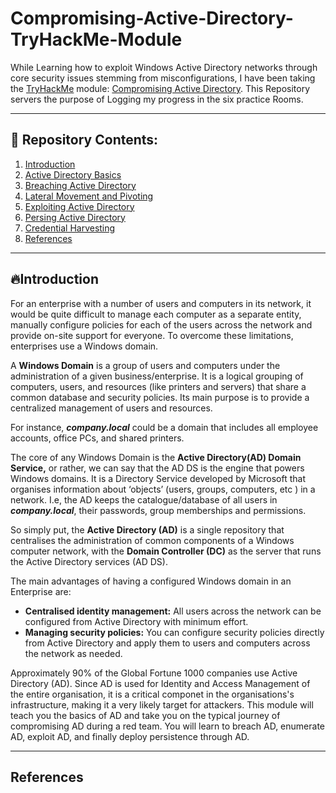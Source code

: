 # Compromising-Active-Directory-TryHackMe-Module
While Learning how to exploit Windows Active Directory networks through core security issues stemming from misconfigurations, I have been taking the [TryHackMe](https://tryhackme.com/) module: [Compromising Active Directory](https://tryhackme.com/module/hacking-active-directory). This Repository servers the purpose of Logging my progress in the six practice Rooms.

---

## 📂 Repository Contents:

  1. [Introduction](#introduction)
  2. [Active Directory Basics]()
  3. [Breaching Active Directory]()
  4. [Lateral Movement and Pivoting]()
  5. [Exploiting Active Directory]()
  6. [Persing Active Directory]()
  7. [Credential Harvesting]()
  8. [References](#-references)

---

## 🔥Introduction

For an enterprise with a number of users and computers in its network, it would be quite difficult to manage each computer as a separate entity, manually configure policies for each of the users across the network and provide on-site support for everyone. To overcome these limitations, enterprises use a Windows domain.

A **Windows Domain** is a group of users and computers under the administration of a given business/enterprise. It is a logical grouping of computers, users, and resources (like printers and servers) that share a common database and security policies. Its main purpose is to provide a centralized management of users and resources.

For instance, ***company.local*** could be a domain that includes all employee accounts, office PCs, and shared printers.

The core of any Windows Domain is the **Active Directory(AD) Domain Service,** or rather, we can say that the AD DS is the engine that powers Windows domains. It is a Directory Service developed by Microsoft that organises information about ‘objects’ (users, groups, computers, etc ) in a network. I.e, the AD keeps the catalogue/database of all users in ***company.local***, their passwords, group memberships and permissions.

So simply put, the **Active Directory (AD)** is a single repository that centralises the administration of common components of a Windows computer network, with the **Domain Controller (DC)** as the server that runs the Active Directory services (AD DS).

The main advantages of having a configured Windows domain in an Enterprise are:

- **Centralised identity management:** All users across the network can be configured from Active Directory with minimum effort.
- **Managing security policies:** You can configure security policies directly from Active Directory and apply them to users and computers across the network as needed.


Approximately 90% of the Global Fortune 1000 companies use Active Directory (AD).  Since AD is used for Identity and Access Management of the entire organisation, it is a critical componet in the organisations's infrastructure, making it a very likely target for attackers. This module will teach you the basics of AD and take you on the typical journey of compromising AD during a red team. You will learn to breach AD, enumerate AD, exploit AD, and finally deploy persistence through AD.

---

  ## References
